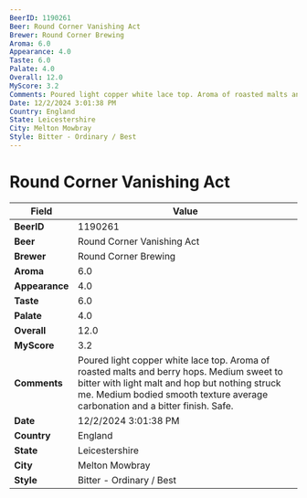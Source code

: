```yaml
---
BeerID: 1190261
Beer: Round Corner Vanishing Act
Brewer: Round Corner Brewing
Aroma: 6.0
Appearance: 4.0
Taste: 6.0
Palate: 4.0
Overall: 12.0
MyScore: 3.2
Comments: Poured light copper white lace top. Aroma of roasted malts and berry hops. Medium sweet to bitter with light malt and hop but nothing struck me.  Medium bodied smooth texture average carbonation and a bitter finish.  Safe.
Date: 12/2/2024 3:01:38 PM
Country: England
State: Leicestershire
City: Melton Mowbray
Style: Bitter - Ordinary / Best
---
```


# Round Corner Vanishing Act

| Field         | Value |
|---------------|-------|
| **BeerID** | 1190261 |
| **Beer** | Round Corner Vanishing Act |
| **Brewer** | Round Corner Brewing |
| **Aroma** | 6.0 |
| **Appearance** | 4.0 |
| **Taste** | 6.0 |
| **Palate** | 4.0 |
| **Overall** | 12.0 |
| **MyScore** | 3.2 |
| **Comments** | Poured light copper white lace top. Aroma of roasted malts and berry hops. Medium sweet to bitter with light malt and hop but nothing struck me.  Medium bodied smooth texture average carbonation and a bitter finish.  Safe.  |
| **Date** | 12/2/2024 3:01:38 PM |
| **Country** | England |
| **State** | Leicestershire |
| **City** | Melton Mowbray |
| **Style** | Bitter - Ordinary / Best |
